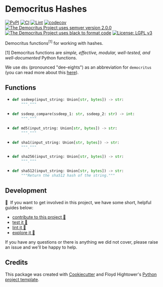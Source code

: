 # Democritus Hashes

[![PyPI](https://img.shields.io/pypi/v/d8s-hashes.svg)](https://pypi.python.org/pypi/d8s-hashes)
[![CI](https://github.com/democritus-project/d8s-hashes/workflows/CI/badge.svg)](https://github.com/democritus-project/d8s-hashes/actions)
[![Lint](https://github.com/democritus-project/d8s-hashes/workflows/Lint/badge.svg)](https://github.com/democritus-project/d8s-hashes/actions)
[![codecov](https://codecov.io/gh/democritus-project/d8s-hashes/branch/main/graph/badge.svg?token=V0WOIXRGMM)](https://codecov.io/gh/democritus-project/d8s-hashes)
[![The Democritus Project uses semver version 2.0.0](https://img.shields.io/badge/-semver%20v2.0.0-22bfda)](https://semver.org/spec/v2.0.0.html)
[![The Democritus Project uses black to format code](https://img.shields.io/badge/code%20style-black-000000.svg)](https://github.com/psf/black)
[![License: LGPL v3](https://img.shields.io/badge/License-LGPL%20v3-blue.svg)](https://choosealicense.com/licenses/lgpl-3.0/)

Democritus functions<sup>[1]</sup> for working with hashes.

[1] Democritus functions are <i>simple, effective, modular, well-tested, and well-documented</i> Python functions.

We use `d8s` (pronounced "dee-eights") as an abbreviation for `democritus` (you can read more about this [here](https://github.com/democritus-project/roadmap#what-is-d8s)).

## Functions

  - ```python
    def ssdeep(input_string: Union[str, bytes]) -> str:
        """."""
    ```
  - ```python
    def ssdeep_compare(ssdeep_1: str, ssdeep_2: str) -> int:
        """."""
    ```
  - ```python
    def md5(input_string: Union[str, bytes]) -> str:
        """."""
    ```
  - ```python
    def sha1(input_string: Union[str, bytes]) -> str:
        """."""
    ```
  - ```python
    def sha256(input_string: Union[str, bytes]) -> str:
        """."""
    ```
  - ```python
    def sha512(input_string: Union[str, bytes]) -> str:
        """Return the sha512 hash of the string."""
    ```

## Development

👋 &nbsp;If you want to get involved in this project, we have some short, helpful guides below:

- [contribute to this project 🥇][contributing]
- [test it 🧪][local-dev]
- [lint it 🧹][local-dev]
- [explore it 🔭][local-dev]

If you have any questions or there is anything we did not cover, please raise an issue and we'll be happy to help.

## Credits

This package was created with [Cookiecutter](https://github.com/audreyr/cookiecutter) and Floyd Hightower's [Python project template](https://github.com/fhightower-templates/python-project-template).

[contributing]: https://github.com/democritus-project/.github/blob/main/CONTRIBUTING.md#contributing-a-pr-
[local-dev]: https://github.com/democritus-project/.github/blob/main/CONTRIBUTING.md#local-development-
